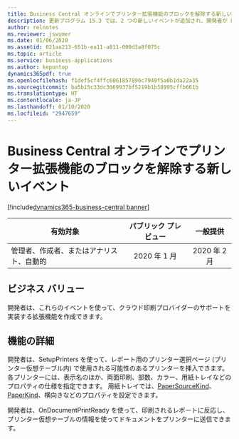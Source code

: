 ```yaml
---
title: Business Central オンラインでプリンター拡張機能のブロックを解除する新しいイベント
description: 更新プログラム 15.3 では、2 つの新しいイベントが追加され、開発者が Business Central オンラインの直接印刷シナリオ (SetupPrinters と OnDocumentPrintReady) のブロックを解除できるようになります。
author: relnotes
ms.reviewer: jswymer
ms.date: 01/06/2020
ms.assetid: 021aa213-651b-ea11-a811-000d3a8f075c
ms.topic: article
ms.service: business-applications
ms.author: kepontop
dynamics365pdf: true
ms.openlocfilehash: f1def5cf4ffc6061857890c7949f5a0b1da22a35
ms.sourcegitcommit: ba5b15c33dc3669937bf5219b1b38995cffb661b
ms.translationtype: HT
ms.contentlocale: ja-JP
ms.lasthandoff: 01/10/2020
ms.locfileid: "2947659"
---
```

# <a name="new-events-to-unblock-printer-extensions-in-business-central-online"></a>Business Central オンラインでプリンター拡張機能のブロックを解除する新しいイベント
[!include[dynamics365-business-central banner](../includes/dynamics365-business-central.md)]

| 有効対象    |  パブリック プレビュー | 一般提供 | 
| ---------- | :----------: |:----------: |
|管理者、作成者、またはアナリスト、自動的|2020 年 1 月| 2020 年 2 月|


## <a name="business-value"></a>ビジネス バリュー
<!-- bv start -->
開発者は、これらのイベントを使って、クラウド印刷プロバイダーのサポートを実装する拡張機能を作成できます。
<!-- bv end -->



## <a name="feature-details"></a>機能の詳細
<!--feature detail start -->
開発者は、SetupPrinters を使って、レポート用のプリンター選択ページ (プリンター仮想テーブル内) で使用される可能性のあるプリンターを挿入できます。 各プリンターには、表示名のほか、両面印刷、部数、カラー、用紙トレイなどのプロパティの仕様を指定できます。 用紙トレイでは、[PaperSourceKind](https://docs.microsoft.com/dotnet/api/system.drawing.printing.papersourcekind?view=netframework-4.8)、[PaperKind](https://docs.microsoft.com/dotnet/api/system.drawing.printing.paperkind?view=netframework-4.8)、横向きなどのプロパティを設定できます。

開発者は、OnDocumentPrintReady を使って、印刷されるレポートに反応し、プリンター仮想テーブルの情報を使ってドキュメントをプリンターに送信できます。
<!--feature detail end -->









